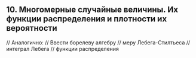 ## 10. Многомерные случайные величины. Их функции распределения и плотности их вероятности ##


// Аналогично:
// Ввести борелеву алгебру
// меру Лебега-Стилтьеса
// интеграл Лебега
// функции распределения

